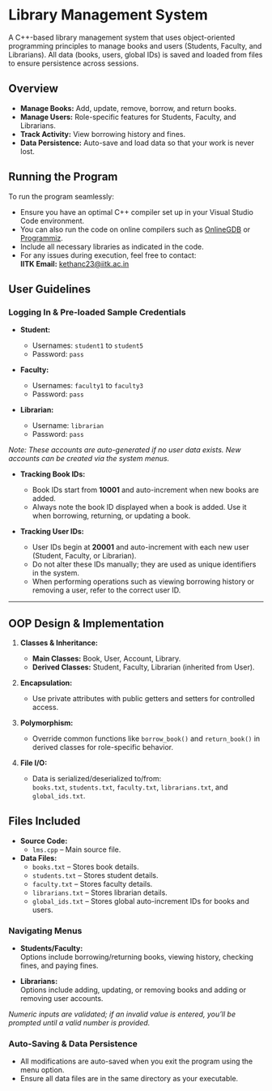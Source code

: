 # Library Management System

A C++-based library management system that uses object-oriented programming principles to manage books and users (Students, Faculty, and Librarians). All data (books, users, global IDs) is saved and loaded from files to ensure persistence across sessions.

## Overview

- **Manage Books:** Add, update, remove, borrow, and return books.
- **Manage Users:** Role-specific features for Students, Faculty, and Librarians.
- **Track Activity:** View borrowing history and fines.
- **Data Persistence:** Auto-save and load data so that your work is never lost.

## Running the Program

To run the program seamlessly:
- Ensure you have an optimal C++ compiler set up in your Visual Studio Code environment.
- You can also run the code on online compilers such as [OnlineGDB](https://www.onlinegdb.com) or [Programmiz](https://www.programiz.com).
- Include all necessary libraries as indicated in the code.
- For any issues during execution, feel free to contact:  
  **IITK Email:** kethanc23@iitk.ac.in

## User Guidelines

### Logging In & Pre-loaded Sample Credentials

- **Student:**  
  - Usernames: `student1` to `student5`  
  - Password: `pass`

- **Faculty:**  
  - Usernames: `faculty1` to `faculty3`  
  - Password: `pass`

- **Librarian:**  
  - Username: `librarian`  
  - Password: `pass`

*Note: These accounts are auto-generated if no user data exists. New accounts can be created via the system menus.*

- **Tracking Book IDs:**  
  - Book IDs start from **10001** and auto-increment when new books are added.  
  - Always note the book ID displayed when a book is added. Use it when borrowing, returning, or updating a book.

- **Tracking User IDs:**  
  - User IDs begin at **20001** and auto-increment with each new user (Student, Faculty, or Librarian).  
  - Do not alter these IDs manually; they are used as unique identifiers in the system.  
  - When performing operations such as viewing borrowing history or removing a user, refer to the correct user ID.
---

## OOP Design & Implementation

1. **Classes & Inheritance:**  
   - **Main Classes:** Book, User, Account, Library.  
   - **Derived Classes:** Student, Faculty, Librarian (inherited from User).

2. **Encapsulation:**  
   - Use private attributes with public getters and setters for controlled access.

3. **Polymorphism:**  
   - Override common functions like `borrow_book()` and `return_book()` in derived classes for role-specific behavior.

4. **File I/O:**  
   - Data is serialized/deserialized to/from:  
     `books.txt`, `students.txt`, `faculty.txt`, `librarians.txt`, and `global_ids.txt`.

## Files Included

- **Source Code:**  
  - `lms.cpp` – Main source file.
- **Data Files:**  
  - `books.txt` – Stores book details.
  - `students.txt` – Stores student details.
  - `faculty.txt` – Stores faculty details.
  - `librarians.txt` – Stores librarian details.
  - `global_ids.txt` – Stores global auto-increment IDs for books and users.




### Navigating Menus

- **Students/Faculty:**  
  Options include borrowing/returning books, viewing history, checking fines, and paying fines.
  
- **Librarians:**  
  Options include adding, updating, or removing books and adding or removing user accounts.

*Numeric inputs are validated; if an invalid value is entered, you’ll be prompted until a valid number is provided.*

### Auto-Saving & Data Persistence

- All modifications are auto-saved when you exit the program using the menu option.
- Ensure all data files are in the same directory as your executable.
